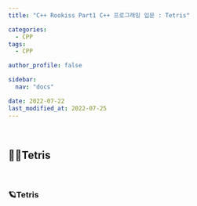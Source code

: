 ```yaml
---
title: "C++ Rookiss Part1 C++ 프로그래밍 입문 : Tetris"

categories:
  - CPP
tags:
  - CPP

author_profile: false

sidebar:
  nav: "docs"

date: 2022-07-22
last_modified_at: 2022-07-25
---
```


<br>

## 🙇‍♀️Tetris


<br>


### 🪐Tetris




